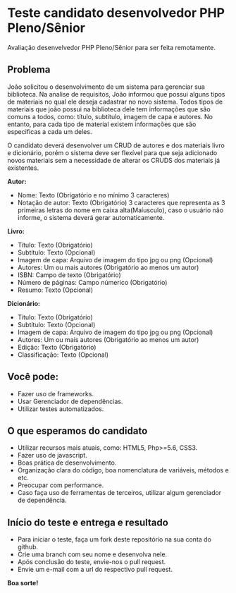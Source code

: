 # Teste candidato desenvolvedor PHP Pleno/Sênior

Avaliação desenvelvedor PHP Pleno/Sênior para ser feita remotamente.

## Problema

João solicitou o desenvolvimento de um sistema para gerenciar sua biblioteca. Na analise de requisitos, João informou que possui alguns tipos de materiais no qual ele deseja cadastrar no novo sistema. Todos tipos de materiais que joão possui na biblioteca dele tem informações que são comuns a todos, como: título, subtítulo, imagem de capa e autores. No entanto, para cada tipo de material existem informações que são especificas a cada um deles.

O candidato deverá desenvolver um CRUD de autores e dos materiais livro e dicionário, porém o sistema deve ser flexível para que seja adicionado novos materiais sem a necessidade de alterar os CRUDS dos materiais já existentes.

**Autor:**
* Nome: Texto (Obrigatório e no mínimo 3 caracteres) 
* Notação de autor: Texto (Obrigatório) 3 caracteres que representa as 3 primeiras letras do nome em caixa alta(Maíusculo), caso o usuário não informe, o sistema deverá gerar automaticamente.

**Livro:**
* Título: Texto (Obrigatório)
* Subtítulo: Texto (Opcional)
* Imagem de capa: Arquivo de imagem do tipo jpg ou png (Opcional)
* Autores: Um ou mais autores (Obrigatório ao menos um autor)
* ISBN: Campo de texto (Obrigatório)
* Número de páginas:  Campo númerico (Obrigatório)
* Resumo: Texto (Opcional)

**Dicionário:**
* Título: Texto (Obrigatório)
* Subtítulo: Texto (Opcional)
* Imagem de capa: Arquivo de imagem do tipo jpg ou png (Opcional)
* Autores: Um ou mais autores (Obrigatório ao menos um autor)
* Edição: Texto (Obrigatório)
* Classificação: Texto (Opcional)

## Você pode:
* Fazer uso de frameworks.
* Usar Gerenciador de dependências.
* Utilizar testes automatizados.

## O que esperamos do candidato
* Utilizar recursos mais atuais, como: HTML5, Php>=5.6, CSS3.
* Fazer uso de javascript.
* Boas prática de desenvolvimento.
* Organização clara do código, boa nomenclatura de variáveis, métodos e etc.
* Preocupar com performance.
* Caso faça uso de ferramentas de terceiros, utilizar algum gerenciador de dependência.

## Início do teste e entrega e resultado
* Para iniciar o teste, faça um fork deste repositório na sua conta do github.
* Crie uma branch com seu nome e desenvolva nele.
* Após conclusão do teste, envie-nos o pull request.
* Envie um e-mail com a url do respectivo pull request.


**Boa sorte!**


	

